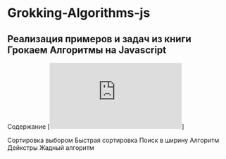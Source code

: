 # Grokking-Algorithms-js

## Реализация примеров и задач из книги Грокаем Алгоритмы на Javascript

Содержание
[![Бинарный поиск](https://github.com/Oleeesya/Grokking-Algorithms-js/blob/main/binary_search.js)]

Сортировка выбором
Быстрая сортировка
Поиск в ширину
Алгоритм Дейкстры
Жадный алгоритм

